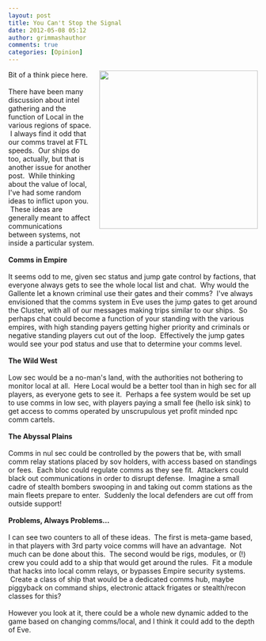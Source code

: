 ```yaml
---
layout: post
title: You Can't Stop the Signal
date: 2012-05-08 05:12
author: grimmashauthor
comments: true
categories: [Opinion]
---
```

<div style="clear: both; text-align: center;"><a href="http://grimmash.com/wp-content/uploads/2012/05/2171651-satellite-dishes-antenna-doppler-radar-300x3001.jpg" style="clear: right; float: right; margin-bottom: 1em; margin-left: 1em;"><img border="0" height="320" src="http://grimmash.com/wp-content/uploads/2012/05/2171651-satellite-dishes-antenna-doppler-radar-300x3001-300x300.jpg" width="320" /></a></div>Bit of a think piece here.<br /><br />There have been many discussion about intel gathering and the function of Local in the various regions of space. &nbsp;I always find it odd that our comms travel at FTL speeds. &nbsp;Our ships do too, actually, but that is another issue for another post. &nbsp;While thinking about the value of local, I've had some random ideas to inflict upon you. &nbsp;These ideas are generally meant to affect communications between systems, not inside a particular system.<br /><br /><b>Comms in Empire</b><br /><br />It seems odd to me, given sec status and jump gate control by factions, that everyone always gets to see the whole local list and chat. &nbsp;Why would the Gallente let a known criminal use their gates and their comms? &nbsp;I've always envisioned that the comms system in Eve uses the jump gates to get around the Cluster, with all of our messages making trips similar to our ships. &nbsp;So perhaps chat could become a function of your standing with the various empires, with high standing payers getting higher priority and criminals or negative standing players cut out of the loop. &nbsp;Effectively the jump gates would see your pod status and use that to determine your comms level.<br /><br /><b>The Wild West</b><br /><br />Low sec would be a no-man's land, with the authorities not bothering to monitor local at all. &nbsp;Here Local would be a better tool than in high sec for all players, as everyone gets to see it. &nbsp;Perhaps a fee system would be set up to use comms in low sec, with players paying a small fee (hello isk sink) to get access to comms operated by unscrupulous yet profit minded npc comm cartels.<br /><br /><b>The Abyssal Plains</b><br /><br />Comms in nul sec could be controlled by the powers that be, with small comm relay stations placed by sov holders, with access based on standings or fees. &nbsp;Each bloc could regulate comms as they see fit. &nbsp;Attackers could black out communications in order to disrupt defense. &nbsp;Imagine a small cadre of stealth bombers swooping in and taking out comm stations as the main fleets prepare to enter. &nbsp;Suddenly the local defenders are cut off from outside support!<br /><br /><b>Problems, Always Problems...</b><br /><br />I can see two counters to all of these ideas. &nbsp;The first is meta-game based, in that players with 3rd party voice comms will have an advantage. &nbsp;Not much can be done about this. &nbsp;The second would be rigs, modules, or (!) crew you could add to a ship that would get around the rules. &nbsp;Fit a module that hacks into local comm relays, or bypasses Empire security systems. &nbsp;Create a class of ship that would be a dedicated comms hub, maybe piggyback on command ships, electronic attack frigates or stealth/recon classes for this?<br /><br />However you look at it, there could be a whole new dynamic added to the game based on changing comms/local, and I think it could add to the depth of Eve.

